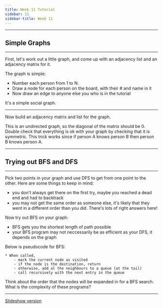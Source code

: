 ```yaml
---
title: Week 11 Tutorial
sidebar: 11
sidebar-title: Week 11
---
```


---

## Simple Graphs

---

First, let's work out a little graph, and come up with an adjacency list and an adjacency matrix for it.

The graph is simple:
- Number each person from 1 to N.
- Draw a node for each person on the board, with their # and name in it
- Now draw an edge to anyone else you who is in the tutorial

It's a simple social graph.

---

Now build an adjacency matrix and list for the graph.

This is an undirected graph, so the diagonal of the matrix should be 0.
Double check that everything is ok with your graph by checking that it is symmetric. This trick works since if person A knows person B then person B knows person A.

---

## Trying out BFS and DFS

---

Pick two points in your graph and use DFS to get from one point to the other. Here are some things to keep in mind:
- you don't always get there on the first try, maybe you reached a dead end and had to backtrack
- you may not get the same order as someone else, it's likely that they went in a different order than you did. There's lots of right answers here!

Now try out BFS on your graph:
- BFS gets you the shortest length of path possible
- your BFS program may not neccessarily be as efficient as your DFS, it depends on the graph

Below is pseudocode for BFS:

```
* When called,
	- mark the current node as visited
	- if the node is the destination, return
	- otherwise, add al the neighbours to a queue (at the tail)
	- call recursively with the next entry in the queue
```

Think about the order that the nodes will be expanded in for a BFS search.
What is the complexity of these programs?

---
[Slideshow version](slides/)
